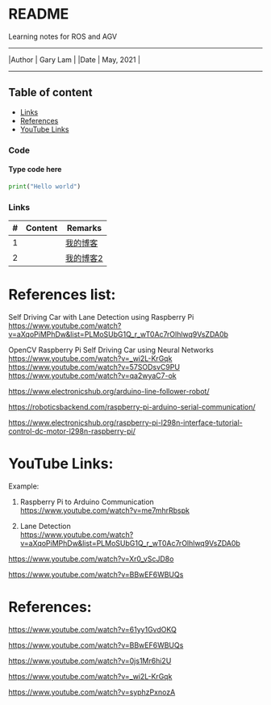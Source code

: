 # README
Learning notes for ROS and AGV

****
|Author | Gary Lam  |
|Date   | May, 2021 |
****

## Table of content
* [Links](#Links)
* [References](#References)
* [YouTube Links](#YouTube)





### Code
#### Type code here

  ```python
  print("Hello world")
  ```

### Links
|#|Content|Remarks|
|---|----|-----|
|1||[我的博客](http://blog.csdn.net/guodongxiaren)||
|2||[我的博客2](http://blog.csdn.net/guodongxiaren)||

# References list:

Self Driving Car with Lane Detection using Raspberry Pi <br>
https://www.youtube.com/watch?v=aXqoPiMPhDw&list=PLMoSUbG1Q_r_wT0Ac7rOlhlwq9VsZDA0b <br>

OpenCV Raspberry Pi Self Driving Car using Neural Networks <br>
https://www.youtube.com/watch?v=_wi2L-KrGqk <br>
https://www.youtube.com/watch?v=57SODsvC9PU <br>
https://www.youtube.com/watch?v=qa2wyaC7-ok <br>

https://www.electronicshub.org/arduino-line-follower-robot/

https://roboticsbackend.com/raspberry-pi-arduino-serial-communication/

https://www.electronicshub.org/raspberry-pi-l298n-interface-tutorial-control-dc-motor-l298n-raspberry-pi/

# YouTube Links:
Example:

1. Raspberry Pi to Arduino Communication <br>
https://www.youtube.com/watch?v=me7mhrRbspk

2. Lane Detection <br>
https://www.youtube.com/watch?v=aXqoPiMPhDw&list=PLMoSUbG1Q_r_wT0Ac7rOlhlwq9VsZDA0b

https://www.youtube.com/watch?v=Xr0_vScJD8o

https://www.youtube.com/watch?v=BBwEF6WBUQs

# References:
https://www.youtube.com/watch?v=61yy1GvdOKQ

https://www.youtube.com/watch?v=BBwEF6WBUQs

https://www.youtube.com/watch?v=0js1Mr6hi2U

https://www.youtube.com/watch?v=_wi2L-KrGqk

https://www.youtube.com/watch?v=syphzPxnozA
